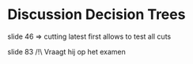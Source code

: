 # Discussion Decision Trees

slide 46 => cutting latest first allows to test all cuts

slide 83 /!\ Vraagt hij op het examen
